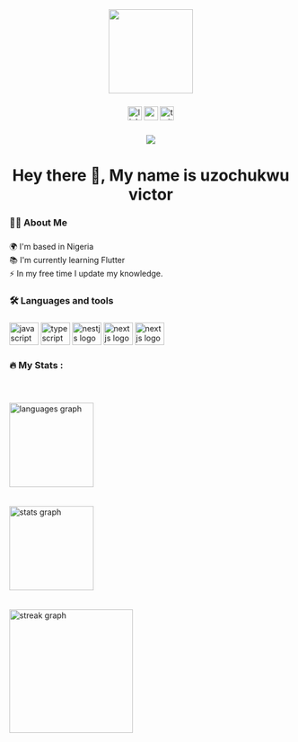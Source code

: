 <div align="center">
  <img height="150" src="https://camo.githubusercontent.com/62da68eb62b1e5f175f7d1f0191dd89a653d7908feb22d37d4a0ab07365d6791/68747470733a2f2f6d656469612e67697068792e636f6d2f6d656469612f4d3967624264396e6244724f5475314d71782f67697068792e676966"  />
</div>

###

<div align="center">
  <img src="https://img.shields.io/static/v1?message=LinkedIn&logo=linkedin&label=&color=0077B5&logoColor=white&labelColor=&style=for-the-badge" height="25" alt="linkedin logo"  />
  <img src="https://img.shields.io/badge/-Gmail-%23333?style=for-the-badge&logo=gmail&logoColor=white&color=f80000" height="25" alt="gmail logo"  />
  <img src="https://img.shields.io/static/v1?message=Twitter&logo=twitter&label=&color=1DA1F2&logoColor=white&labelColor=&style=for-the-badge" height="25" alt="twitter logo"  />
</div>

###

<div align="center">
  <img src="https://visitor-badge.laobi.icu/badge?page_id=vickzuzo.vickzuzo&"  />
</div>

###

<h1 align="center">Hey there 👋, My name is uzochukwu victor</h1>

###

<h3 align="left">👩‍💻  About Me</h3>

###

<p align="left">🌍 I'm based in Nigeria<br>📚 I'm currently learning Flutter<br>⚡ In my free time I update my knowledge.</p>

###

<h3 align="left">🛠 Languages and tools</h3>

###

<div align="left">
  <img src="https://cdn.jsdelivr.net/gh/devicons/devicon/icons/javascript/javascript-original.svg" height="40" width="52" alt="javascript logo"  />
  <img src="https://cdn.jsdelivr.net/gh/devicons/devicon/icons/typescript/typescript-original.svg" height="40" width="52" alt="typescript logo"  />
  <img src="https://cdn.jsdelivr.net/gh/devicons/devicon/icons/nestjs/nestjs-plain-wordmark.svg" height="40" width="52" alt="nestjs logo"  />
  <img src="https://cdn.jsdelivr.net/gh/devicons/devicon/icons/nextjs/nextjs-original-wordmark.svg" height="40" width="52" alt="nextjs logo"  />
  <img src="https://cdn.jsdelivr.net/gh/devicons/devicon/icons/nextjs/nextjs-original-wordmark.svg" height="40" width="52" alt="nextjs logo"  />
</div>

###

<h3 align="left">🔥   My Stats :</h3>

###
<br />
<br />
<div align="left">
  <img src="https://github-readme-stats.vercel.app/api/top-langs?username=vickzuzo&locale=en&hide_title=false&layout=compact&card_width=320&langs_count=5&theme=dracula&hide_border=false" height="150" alt="languages graph"  />
</div>
<br />
<br />
<div align="left">
  <img src="https://github-readme-stats.vercel.app/api?username=vickzuzo&hide_title=false&hide_rank=false&show_icons=true&include_all_commits=true&count_private=true&disable_animations=false&theme=dracula&locale=en&hide_border=false" height="150" alt="stats graph"  />
</div>
<br />
<br />
<div align="left">
  <img src="https://streak-stats.demolab.com?user=vickzuzo&locale=en&mode=daily&theme=dracula&hide_border=false&border_radius=5&order=3" height="220" alt="streak graph"  />
</div>